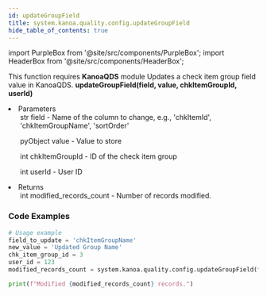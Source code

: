```yaml
---
id: updateGroupField
title: system.kanoa.quality.config.updateGroupField
hide_table_of_contents: true
---
```


import PurpleBox from '@site/src/components/PurpleBox';
import HeaderBox from '@site/src/components/HeaderBox';

<PurpleBox>This function requires <b>KanoaQDS</b> module</PurpleBox>
<HeaderBox header="Description">Updates a check item group field value in KanoaQDS.</HeaderBox>
<HeaderBox header="Syntax">
    <b>updateGroupField(field, value, chkItemGroupId, userId)</b>
    <li> Parameters <br />
        <ul>str field - Name of the column to change, e.g., 'chkItemId', 'chkItemGroupName', 'sortOrder'</ul>
        <ul>pyObject value - Value to store</ul>
        <ul>int chkItemGroupId - ID of the check item group</ul>
        <ul>int userId - User ID</ul>
    </li>
    <li> Returns <br />
        <ul>int modified_records_count - Number of records modified.</ul>
    </li>
</HeaderBox>

### Code Examples
```python
# Usage example
field_to_update = 'chkItemGroupName'
new_value = 'Updated Group Name'
chk_item_group_id = 3
user_id = 123
modified_records_count = system.kanoa.quality.config.updateGroupField(field=field_to_update, value=new_value, chkItemGroupId=chk_item_group_id, userId=user_id)

print(f"Modified {modified_records_count} records.")

